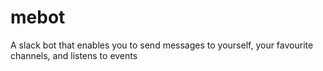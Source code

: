 # mebot
A slack bot that enables you to send messages to yourself, your favourite channels, and listens to events
